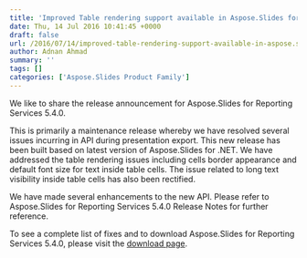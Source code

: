 ```yaml
---
title: 'Improved Table rendering support available in Aspose.Slides for Reporting Services 5.4.0'
date: Thu, 14 Jul 2016 10:41:45 +0000
draft: false
url: /2016/07/14/improved-table-rendering-support-available-in-aspose.slides-for-reporting-services-5.4.0/
author: Adnan Ahmad
summary: ''
tags: []
categories: ['Aspose.Slides Product Family']
---
```


We like to share the release announcement for Aspose.Slides for Reporting Services 5.4.0.

This is primarily a maintenance release whereby we have resolved several issues incurring in API during presentation export. This new release has been built based on latest version of Aspose.Slides for .NET. We have addressed the table rendering issues including cells border appearance and default font size for text inside table cells. The issue related to long text visibility inside table cells has also been rectified.

We have made several enhancements to the new API. Please refer to Aspose.Slides for Reporting Services 5.4.0 Release Notes for further reference.

To see a complete list of fixes and to download Aspose.Slides for Reporting Services 5.4.0, please visit the [download page][1].




[1]: https://downloads.aspose.com/slides/reportingservices




